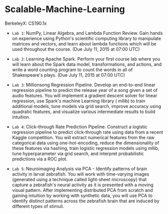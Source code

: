 # Scalable-Machine-Learning
BerkeleyX: CS190.1x


- `Lab 1`: NumPy, Linear Algebra, and Lambda Function Review. Gain hands on experience using Python's scientific computing library to manipulate matrices and vectors, and learn about lambda functions which will be used throughout the course. (Due July 11, 2015 at 07:00 UTC)

- `Lab 2`: Learning Apache Spark. Perform your first course lab where you will learn about the Spark data model, transformations, and actions, and write a word counting program to count the words in all of Shakespeare's plays.  (Due July 11, 2015 at 07:00 UTC)

- `Lab 3`: Millionsong Regression Pipeline. Develop an end-to-end linear regression pipeline to predict the release year of a song given a set of audio features. You will implement a gradient descent solver for linear regression, use Spark's machine Learning library ( mllib) to train additional models, tune models via grid search, improve accuracy using quadratic features, and visualize various intermediate results to build intuition. 

- `Lab 4`: Click-through Rate Prediction Pipeline. Construct a logistic regression pipeline to predict click-through rate using data from a recent Kaggle competition. You will extract numerical features from the raw categorical data using one-hot-encoding, reduce the dimensionality of these features via hashing, train logistic regression models using mllib, tune hyperparameter via grid search, and interpret probabilistic predictions via a ROC plot. 

- `Lab 5`: Neuroimaging Analysis via PCA - Identify patterns of brain activity in larval zebrafish. You will work with time-varying images (generated using a technique called light-sheet microscopy) that capture a zebrafish's neural activity as it is presented with a moving visual pattern. After implementing distributed PCA from scratch and gaining intuition by working with synthetic data, you will use PCA to identify distinct patterns across the zebrafish brain that are induced by different types of stimuli. 
